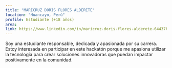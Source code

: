```yaml
---
title: "MARICRUZ DORIS FLORES ALDERETE"
location: "Huancayo, Perú"
profile: Estudiante (+18 años)
area: 
link: https://www.linkedin.com/in/maricruz-doris-flores-alderete-64437b296?utm_source=share&utm_campaign=share_via&utm_content=profile&utm_medium=android_app
---
```


Soy una estudiante responsable, dedicada y apasionada por su carrera. Estoy interesada en participar en este hackatón porque me apasiona utilizar la tecnología para crear soluciones innovadoras que puedan impactar positivamente en la comunidad.